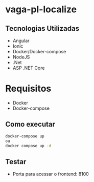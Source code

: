 # vaga-pl-localize

## Tecnologias Utilizadas
- Angular
- Ionic
- Docker/Docker-compose
- NodeJS
- .Net
- ASP .NET Core

# Requisitos
- Docker
- Docker-compose

## Como executar
```bash
docker-compose up
ou
docker compose up -d
```

## Testar
- Porta para acessar o frontend: 8100
